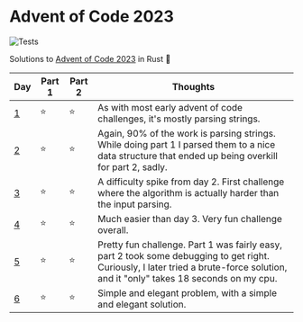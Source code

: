 
# Advent of Code 2023
![Tests](https://github.com/pedrofgodinho/advent_of_code23/actions/workflows/rust.yml/badge.svg)

Solutions to [Advent of Code 2023](https://adventofcode.com/2023) in Rust 🎄


| Day                          | Part 1 | Part 2 | Thoughts
|------------------------------|--------|--------|----------
| [1](src/solutions/day1.rs)   |   ⭐   |   ⭐   | As with most early advent of code challenges, it's mostly parsing strings. 
| [2](src/solutions/day2.rs)   |   ⭐   |   ⭐   | Again, 90% of the work is parsing strings. While doing part 1 I parsed them to a nice data structure that ended up being overkill for part 2, sadly. 
| [3](src/solutions/day3.rs)   |   ⭐   |   ⭐   | A difficulty spike from day 2. First challenge where the algorithm is actually harder than the input parsing. 
| [4](src/solutions/day4.rs)   |   ⭐   |   ⭐   | Much easier than day 3. Very fun challenge overall. 
| [5](src/solutions/day5.rs)   |   ⭐   |   ⭐   | Pretty fun challenge. Part 1 was fairly easy, part 2 took some debugging to get right. Curiously, I later tried a brute-force solution, and it "only" takes 18 seconds on my cpu. 
| [6](src/solutions/day6.rs)   |   ⭐   |   ⭐   | Simple and elegant problem, with a simple and elegant solution.

